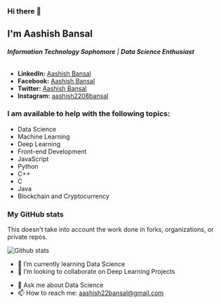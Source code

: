 ### Hi there 👋


## I'm Aashish Bansal

###### ***Information Technology Sophomore*** | ***Data Science Enthusiast***

<!--* **YouTube:** [Faraday Academy](https://youtube.com/c/FaradayAcademy)
* **Twitch:** [faradayacademy](https://twitch.tv/faradayacademy)-->
* **LinkedIn:** [Aashish Bansal](https://www.linkedin.com/in/aashish-bansal-415163167/)
* **Facebook:** [Aashish Bansal](https://www.facebook.com/profile.php?id=100005578695799&sk=about)
* **Twitter:** [Aashish Bansal](https://twitter.com/aashish19830078)
* **Instagram:** [aashish2208bansal](https://www.instagram.com/aashish2208bansal)

### I am available to help with the following topics:

* Data Science
* Machine Learning
* Deep Learning
* Front-end Development
* JavaScript
* Python
* C++
* C
* Java
* Blockchain and Cryptocurrency

### My GitHub stats

This doesn't take into account the work done in forks, organizations, or private repos.

![Github stats](https://github-readme-stats.vercel.app/api?username=aashish22bansal&show_icons=true)

<!--
<a href="http://aashish22bansal.github.io"><img src="Aashish Bansal Original.jpg" title="Aashish Bansal" alt="Aashish Bansal Original.jpg"></a>

[![Aashish Bansal](https://aashish22bansal.github.io)](http://aashish22bansal.github.io)


# aashish22bansal.github.io

> Portfolio Website

> "Who doesn't want to make his life successful. I wanna make my life meaningful because One day a movie will flash in front of my eyes and I wanna make it worth watching."


## Table of Contents (Optional)

> My `Portfolio Website` consists of the following tabs:

- [Home](#home)
- [About](#about)
- [Education](#education)
- [GitHub](#github)
- [Connect](#Connect)

## Home

- This is the `Home Page` for the Website
- Consists of all the basic details about me

### About

- This consists of details about me on:
  - Languages
  - Programming Skills
  - Projects

### Education

- This consists of details about my Education:
  - Matriculation
  - Pre-University
  - Undergraduation

## GitHub
- Connects to my GitHub Account.

## Connect
- Basic form made using PHP using which the user can contact me.

<!--
**aashish22bansal/aashish22bansal** is a ✨ _special_ ✨ repository because its `README.md` (this file) appears on your GitHub profile.

Here are some ideas to get you started:

- 🔭 I’m currently working on ...
-->
- 🌱 I’m currently learning Data Science
- 👯 I’m looking to collaborate on Deep Learning Projects
<!--
- 🤔 I’m looking for help with ...
-->
- 💬 Ask me about Data Science
- 📫 How to reach me: aashish22bansal@gmail.com
<!--
- 😄 Pronouns: ...
- ⚡ Fun fact: ...
<!---->
